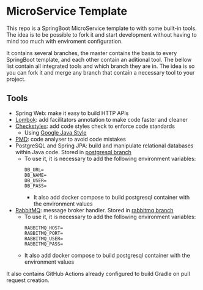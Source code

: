 # MicroService Template

This repo is a SpringBoot MicroService template to with some built-in tools. The idea is to be possible to fork it and start development without having to mind too much with enviroment configuration.

It contains several branches, the master contains the basis to every SpringBoot template, and each other contain an aditional tool. The bellow list contain all integrated tools and which branch they are in. The idea is so you can fork it and merge any branch that contain a necessary tool to your project.

## Tools
- Spring Web: make it easy to build HTTP APIs
- [Lombok](https://projectlombok.org/): add facilitators annotation to make code faster and cleaner
- [Checkstyles](https://checkstyle.sourceforge.io/): add code styles check to enforce code standards
    - Using [Google Java Style](https://google.github.io/styleguide/javaguide.html)
- [PMD](https://pmd.github.io/): code analyser to avoid code mistakes
- PostgreSQL and Spring JPA: build and manipulate relational databases within Java code. Stored in [postgresql branch](https://github.com/gfmota/template/tree/postgresql)
  - To use it, it is necessary to add the following environment variables:
    ```
    DB_URL=
    DB_NAME=
    DB_USER=
    DB_PASS=
    ```
    - It also add docker compose to build postgresql container with the environment values
- [RabbitMQ](https://www.rabbitmq.com/): message broker handler. Stored in [rabbitmq branch](https://github.com/gfmota/template/tree/rabbitmq)
  - To use it, it is necessary to add the following environment variables:
    ```
    RABBITMQ_HOST=
    RABBITMQ_PORT=
    RABBITMQ_USER=
    RABBITMQ_PASS=
    ```
  - It also add docker compose to build postgresql container with the environment values

It also contains GitHub Actions already configured to build Gradle on pull request creation.